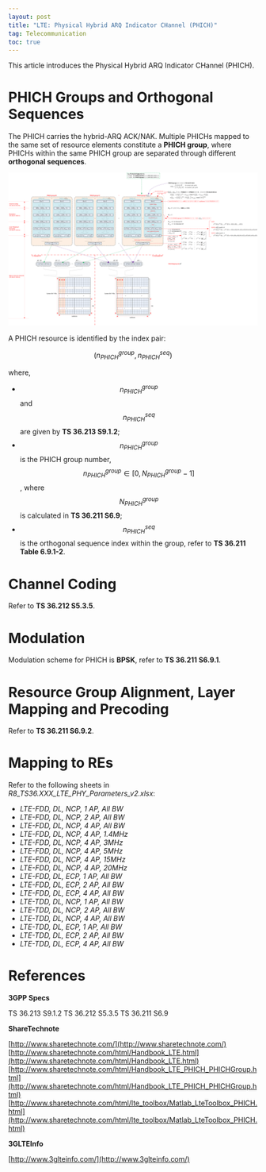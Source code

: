```yaml
---
layout: post
title: "LTE: Physical Hybrid ARQ Indicator CHannel (PHICH)"
tag: Telecommunication
toc: true
---
```


This article introduces the Physical Hybrid ARQ Indicator CHannel (PHICH).

<!--more-->

# PHICH Groups and Orthogonal Sequences

The PHICH carries the hybrid-ARQ ACK/NAK. Multiple PHICHs mapped to the same set of resource elements constitute a **PHICH group**, where PHICHs within the same PHICH group are separated through different **orthogonal sequences**.

![R8_TS36.211_S6.9_PHICH](/assets/R8_TS36.211_S6.9_PHICH.png)

A PHICH resource is identified by the index pair:

$$(n^{group}_{PHICH}, n^{seq}_{PHICH})$$

where,

* $$n^{group}_{PHICH}$$ and $$n^{seq}_{PHICH}$$ are given by **TS 36.213 S9.1.2**;
* $$n^{group}_{PHICH}$$ is the PHICH group number, $$n^{group}_{PHICH} \in [0, N^{group}_{PHICH}-1]$$, where $$N^{group}_{PHICH}$$ is calculated in **TS 36.211 S6.9**;
* $$n^{seq}_{PHICH}$$ is the orthogonal sequence index within the group, refer to **TS 36.211 Table 6.9.1-2**.

# Channel Coding

Refer to **TS 36.212 S5.3.5**.

# Modulation

Modulation scheme for PHICH is **BPSK**, refer to **TS 36.211 S6.9.1**.

# Resource Group Alignment, Layer Mapping and Precoding

Refer to **TS 36.211 S6.9.2**.

# Mapping to REs

Refer to the following sheets in *R8_TS36.XXX_LTE_PHY_Parameters_v2.xlsx*:

* *LTE-FDD, DL, NCP, 1 AP, All BW*
* *LTE-FDD, DL, NCP, 2 AP, All BW*
* *LTE-FDD, DL, NCP, 4 AP, All BW*
* *LTE-FDD, DL, NCP, 4 AP, 1.4MHz*
* *LTE-FDD, DL, NCP, 4 AP, 3MHz*
* *LTE-FDD, DL, NCP, 4 AP, 5MHz*
* *LTE-FDD, DL, NCP, 4 AP, 15MHz*
* *LTE-FDD, DL, NCP, 4 AP, 20MHz*
* *LTE-FDD, DL, ECP, 1 AP, All BW*
* *LTE-FDD, DL, ECP, 2 AP, All BW*
* *LTE-FDD, DL, ECP, 4 AP, All BW*
* *LTE-TDD, DL, NCP, 1 AP, All BW*
* *LTE-TDD, DL, NCP, 2 AP, All BW*
* *LTE-TDD, DL, NCP, 4 AP, All BW*
* *LTE-TDD, DL, ECP, 1 AP, All BW*
* *LTE-TDD, DL, ECP, 2 AP, All BW*
* *LTE-TDD, DL, ECP, 4 AP, All BW*

# References

**3GPP Specs**

TS 36.213 S9.1.2
TS 36.212 S5.3.5
TS 36.211 S6.9

**ShareTechnote**

[http://www.sharetechnote.com/](http://www.sharetechnote.com/)
[http://www.sharetechnote.com/html/Handbook_LTE.html](http://www.sharetechnote.com/html/Handbook_LTE.html)
[http://www.sharetechnote.com/html/Handbook_LTE_PHICH_PHICHGroup.html](http://www.sharetechnote.com/html/Handbook_LTE_PHICH_PHICHGroup.html)
[http://www.sharetechnote.com/html/lte_toolbox/Matlab_LteToolbox_PHICH.html](http://www.sharetechnote.com/html/lte_toolbox/Matlab_LteToolbox_PHICH.html)

**3GLTEInfo**

[http://www.3glteinfo.com/](http://www.3glteinfo.com/)

